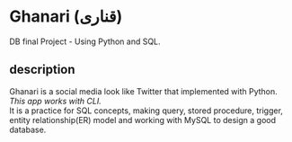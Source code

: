 # Ghanari (قناری)
DB final Project - Using Python and SQL.  
## description 
Ghanari is a social media look like Twitter that implemented with Python.  
*This app works with CLI.*  
It is a practice for SQL concepts, making query, stored procedure, trigger, entity relationship(ER) model and working with MySQL to design a good database.
